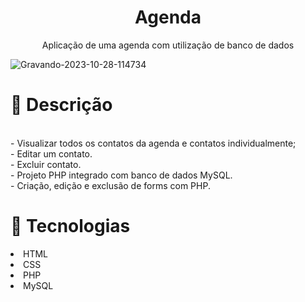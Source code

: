 <h1 align='center'>Agenda</h1>

<p align="center">Aplicação de uma agenda com utilização de banco de dados</p>

![Gravando-2023-10-28-114734](https://github.com/llarissaribeiro/agenda/assets/118293780/33f9dd9b-44ac-4849-acd0-75b7895aef65)


<h1>🧮 Descrição</h1>
<br> - Visualizar todos os contatos da agenda e contatos individualmente;
<br> - Editar um contato.
<br> - Excluir contato.
<br> - Projeto PHP integrado com banco de dados MySQL.
<br> - Criação, edição e exclusão de forms com PHP.

<h1>🚀 Tecnologias</h1>
<li>HTML</li>
<li>CSS</li>
<li>PHP</li>
<li>MySQL</li>

